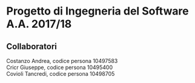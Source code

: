 # Progetto di Ingegneria del Software A.A. 2017/18
## Collaboratori
Costanzo Andrea, codice persona 10497583  
Cricr  Giuseppe, codice persona 10495400  
Covioli Tancredi, codice persona 10498705  

